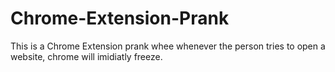 # Chrome-Extension-Prank

This is a Chrome Extension prank whee whenever the person tries to open a website, chrome will imidiatly freeze.
